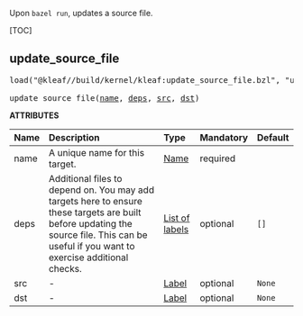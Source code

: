 <!-- Generated with Stardoc: http://skydoc.bazel.build -->

Upon `bazel run`, updates a source file.

[TOC]

<a id="update_source_file"></a>

## update_source_file

<pre>
load("@kleaf//build/kernel/kleaf:update_source_file.bzl", "update_source_file")

update_source_file(<a href="#update_source_file-name">name</a>, <a href="#update_source_file-deps">deps</a>, <a href="#update_source_file-src">src</a>, <a href="#update_source_file-dst">dst</a>)
</pre>



**ATTRIBUTES**


| Name  | Description | Type | Mandatory | Default |
| :------------- | :------------- | :------------- | :------------- | :------------- |
| <a id="update_source_file-name"></a>name |  A unique name for this target.   | <a href="https://bazel.build/concepts/labels#target-names">Name</a> | required |  |
| <a id="update_source_file-deps"></a>deps |  Additional files to depend on. You may add targets here to ensure these targets are built before updating the source file. This can be useful if you want to exercise additional checks.   | <a href="https://bazel.build/concepts/labels">List of labels</a> | optional |  `[]`  |
| <a id="update_source_file-src"></a>src |  -   | <a href="https://bazel.build/concepts/labels">Label</a> | optional |  `None`  |
| <a id="update_source_file-dst"></a>dst |  -   | <a href="https://bazel.build/concepts/labels">Label</a> | optional |  `None`  |


